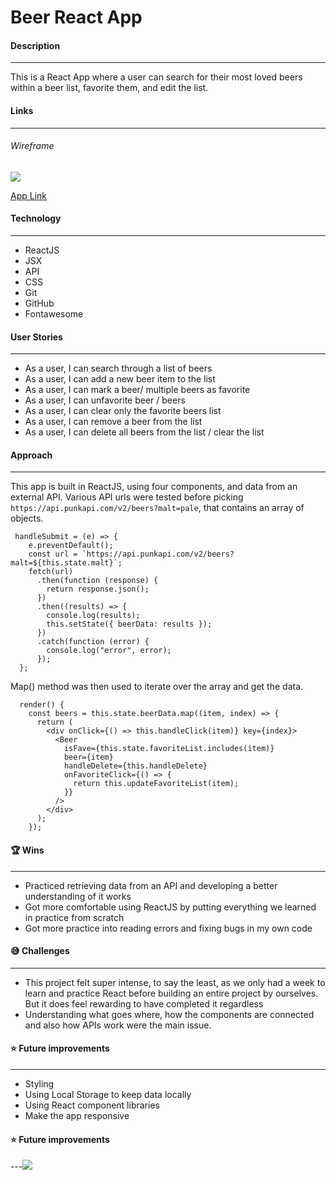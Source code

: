 # Beer React App

#### Description

---

This is a React App where a user can search for their most loved beers within a beer list, favorite them, and edit the list.

#### Links

---

###### Wireframe

![](https://imgur.com/Dm1CgqZ.png)

[App Link](https://63d3b0753a64e878b9e891f4--sage-crepe-00e0db.netlify.app/)

#### Technology

---

- ReactJS
- JSX
- API
- CSS
- Git
- GitHub
- Fontawesome

#### User Stories

---

- As a user, I can search through a list of beers
- As a user, I can add a new beer item to the list
- As a user, I can mark a beer/ multiple beers as favorite
- As a user, I can unfavorite beer / beers
- As a user, I can clear only the favorite beers list
- As a user, I can remove a beer from the list
- As a user, I can delete all beers from the list / clear the list

#### Approach

---

This app is built in ReactJS, using four components, and data from an external API.
Various API urls were tested before picking `https://api.punkapi.com/v2/beers?malt=pale`, that contains an array of objects.

```
 handleSubmit = (e) => {
    e.preventDefault();
    const url = `https://api.punkapi.com/v2/beers?malt=${this.state.malt}`;
    fetch(url)
      .then(function (response) {
        return response.json();
      })
      .then((results) => {
        console.log(results);
        this.setState({ beerData: results });
      })
      .catch(function (error) {
        console.log("error", error);
      });
  };

```

Map() method was then used to iterate over the array and get the data.

```
  render() {
    const beers = this.state.beerData.map((item, index) => {
      return (
        <div onClick={() => this.handleClick(item)} key={index}>
          <Beer
            isFave={this.state.favoriteList.includes(item)}
            beer={item}
            handleDelete={this.handleDelete}
            onFavoriteClick={() => {
              return this.updateFavoriteList(item);
            }}
          />
        </div>
      );
    });
```

#### 🏆 Wins

---

- Practiced retrieving data from an API and developing a better understanding of it works
- Got more comfortable using ReactJS by putting everything we learned in practice from scratch
- Got more practice into reading errors and fixing bugs in my own code

#### 😅 Challenges

---

- This project felt super intense, to say the least, as we only had a week to learn and practice React before building an entire project by ourselves. But it does feel rewarding to have completed it regardless
- Understanding what goes where, how the components are connected and also how APIs work were the main issue.

#### ⭐️ Future improvements

---

- Styling
- Using Local Storage to keep data locally
- Using React component libraries
- Make the app responsive

#### ⭐️ Future improvements

---![](https://imgur.com/vvYWrSa.png)
